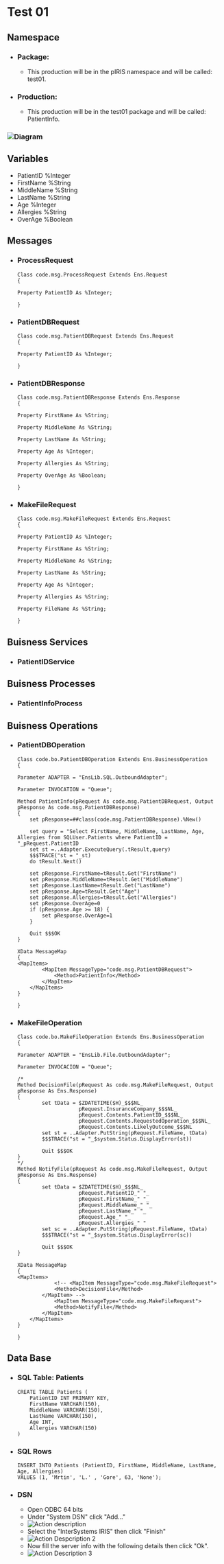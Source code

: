 # Test 01
## Namespace
- ### Package:
	- This production will be in the pIRIS namespace and will be called: test01.
- ### Production:
	- This production will be in the test01 package and will be called: PatientInfo.
### ![Diagram](Test01.jpg)
## Variables
- PatientID %Integer
- FirstName %String
- MiddleName %String
- LastName %String
- Age %Integer
- Allergies %String
- OverAge %Boolean
## Messages
- ### ProcessRequest
    ```
    Class code.msg.ProcessRequest Extends Ens.Request
    {

    Property PatientID As %Integer;

    }
    ```
- ### PatientDBRequest
    ```
    Class code.msg.PatientDBRequest Extends Ens.Request
    {

    Property PatientID As %Integer;

    }
    ```
- ### PatientDBResponse
    ```
    Class code.msg.PatientDBResponse Extends Ens.Response
    {

    Property FirstName As %String;

    Property MiddleName As %String;

    Property LastName As %String;

    Property Age As %Integer;

    Property Allergies As %String;

    Property OverAge As %Boolean;

    }
    ```
- ### MakeFileRequest
    ```
    Class code.msg.MakeFileRequest Extends Ens.Request
    {

    Property PatientID As %Integer;

    Property FirstName As %String;

    Property MiddleName As %String;

    Property LastName As %String;

    Property Age As %Integer;

    Property Allergies As %String;

    Property FileName As %String;

    }
    ```
## Buisness Services
- ### PatientIDService
## Buisness Processes
- ### PatientInfoProcess
## Buisness Operations
- ### PatientDBOperation
    ```
    Class code.bo.PatientDBOperation Extends Ens.BusinessOperation
    {

    Parameter ADAPTER = "EnsLib.SQL.OutboundAdapter";

    Parameter INVOCATION = "Queue";

    Method PatientInfo(pRequest As code.msg.PatientDBRequest, Output pResponse As code.msg.PatientDBResponse)
    {
        set pResponse=##class(code.msg.PatientDBResponse).%New()
        
        set query = "Select FirstName, MiddleName, LastName, Age, Allergies from SQLUser.Patients where PatientID = "_pRequest.PatientID
        set st =..Adapter.ExecuteQuery(.tResult,query)
        $$$TRACE("st = "_st) 
        do tResult.Next()

        set pResponse.FirstName=tResult.Get("FirstName")    
        set pResponse.MiddleName=tResult.Get("MiddleName")
        set pResponse.LastName=tResult.Get("LastName")
        set pResponse.Age=tResult.Get("Age")
        set pResponse.Allergies=tResult.Get("Allergies")
        set pResponse.OverAge=0
        if (pResponse.Age >= 18) {
            set pResponse.OverAge=1
        }

        Quit $$$OK
    }

    XData MessageMap
    {
    <MapItems>
            <MapItem MessageType="code.msg.PatientDBRequest">
                <Method>PatientInfo</Method>
            </MapItem>
        </MapItems>
    }

    }

    ```
- ### MakeFileOperation
    ```
    Class code.bo.MakeFileOperation Extends Ens.BusinessOperation
    {

    Parameter ADAPTER = "EnsLib.File.OutboundAdapter";

    Parameter INVOCACION = "Queue";

    /*
    Method DecisionFile(pRequest As code.msg.MakeFileRequest, Output pResponse As Ens.Response)
    {
            set tData = $ZDATETIME($H)_$$$NL_
                        pRequest.InsuranceCompany_$$$NL_
                        pRequest.Contents.PatientID_$$$NL_
                        pRequest.Contents.RequestedOperation_$$$NL_
                        pRequest.Contents.LikelyOutcome_$$$NL
            set st = ..Adapter.PutString(pRequest.FileName, tData)
            $$$TRACE("st = "_$system.Status.DisplayError(st))

            Quit $$$OK
    }
    */
    Method NotifyFile(pRequest As code.msg.MakeFileRequest, Output pResponse As Ens.Response)
    {
            set tData = $ZDATETIME($H)_$$$NL_
                        pRequest.PatientID_" "_
                        pRequest.FirstName_" "_
                        pRequest.MiddleName_" "_
                        pRequest.LastName_" "_
                        pRequest.Age_" "_
                        pRequest.Allergies_" "
            set sc = ..Adapter.PutString(pRequest.FileName, tData)
            $$$TRACE("st = "_$system.Status.DisplayError(sc))

            Quit $$$OK
    }

    XData MessageMap
    {
    <MapItems>
                <!-- <MapItem MessageType="code.msg.MakeFileRequest">
                <Method>DecisionFile</Method>
            </MapItem> -->
                <MapItem MessageType="code.msg.MakeFileRequest">
                <Method>NotifyFile</Method>
            </MapItem>
        </MapItems>
    }

    }
    ```
## Data Base
- ### SQL Table: Patients
    ```
    CREATE TABLE Patients (
        PatientID INT PRIMARY KEY,
        FirstName VARCHAR(150),
        MiddleName VARCHAR(150),
        LastName VARCHAR(150),
        Age INT,
        Allergies VARCHAR(150)
    )
    ```
- ### SQL Rows
    ```
    INSERT INTO Patients (PatientID, FirstName, MiddleName, LastName, Age, Allergies) 
    VALUES (1, 'Mrtin', 'L.' , 'Gore', 63, 'None');
    ```
- ### DSN
	- Open ODBC 64 bits
	- Under "System DSN" click "Add..."
	- ![Action description](DSNAdd.png)
	- Select the "InterSystems IRIS" then click "Finish"
	- ![Action Despcription 2](DSNServer.png)
	- Now fill the server info with the following details then click "Ok".
	- ![Action Description 3](DSNInfo.png)
